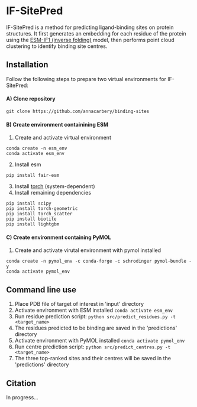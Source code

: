 # IF-SitePred

IF-SitePred is a method for predicting ligand-binding sites on protein structures. It first generates an embedding for each residue of the protein using the [ESM-IF1 (inverse folding)](https://github.com/facebookresearch/esm/tree/main/examples/inverse_folding) model, then performs point cloud clustering to identify binding site centres. 

## Installation

Follow the following steps to prepare two virtual environments for IF-SitePred:

#### A) Clone repository
```
git clone https://github.com/annacarbery/binding-sites
```

#### B) Create environment containining ESM

1. Create and activate virtual environment
```
conda create -n esm_env
conda activate esm_env
```
2. Install esm
```
pip install fair-esm
```
3. Install [torch](https://pytorch.org/) (system-dependent)
4. Install remaining dependencies
```
pip install scipy
pip install torch-geometric
pip install torch_scatter
pip install biotite
pip install lightgbm
```

#### C) Create environment containing PyMOL

1. Create and activate virutal environment with pymol installed
```
conda create -n pymol_env -c conda-forge -c schrodinger pymol-bundle -y
conda activate pymol_env
 ```

## Command line use

1. Place PDB file of target of interest in 'input' directory
2. Activate environment with ESM installed
```conda activate esm_env```
3. Run residue prediction script:
```python src/predict_residues.py -t <target_name>```
4. The residues predicted to be binding are saved in the 'predictions' directory
5. Activate environment with PyMOL installed
```conda activate pymol_env```
6. Run centre prediction script:
```python src/predict_centres.py -t <target_name>```
7. The three top-ranked sites and their centres will be saved in the 'predictions' directory

## Citation

In progress...
